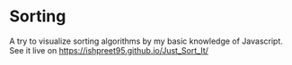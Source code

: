 # Sorting
A try to visualize sorting algorithms by my basic knowledge of Javascript.
See it live on https://ishpreet95.github.io/Just_Sort_It/
